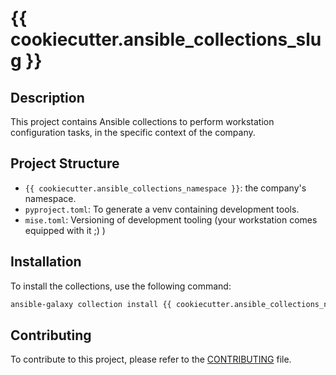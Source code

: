 # {{ cookiecutter.ansible_collections_slug }}

## Description
This project contains Ansible collections to perform workstation configuration tasks, in the specific context of the company.

## Project Structure
- `{{ cookiecutter.ansible_collections_namespace }}`: the company's namespace.
- `pyproject.toml`: To generate a venv containing development tools.
- `mise.toml`: Versioning of development tooling (your workstation comes equipped with it ;) )

## Installation
To install the collections, use the following command:
```bash
ansible-galaxy collection install {{ cookiecutter.ansible_collections_namespace }}.{{ cookiecutter.ansible_collections_name }}
```

## Contributing
To contribute to this project, please refer to the [CONTRIBUTING](CONTRIBUTING) file.

